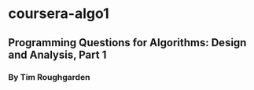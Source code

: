 coursera-algo1
==============

## Programming Questions for Algorithms: Design and Analysis, Part 1
### By Tim Roughgarden